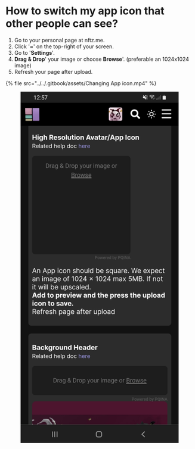 # How to switch my app icon that other people can see?

1. Go to your personal page at nftz.me.
2. Click '**=**' on the top-right of your screen.
3. Go to '**Settings**'.&#x20;
4. **Drag & Drop**' your image or choose **Browse**'.  (preferable an 1024x1024 image)
5. Refresh your page after upload.

{% file src="../../.gitbook/assets/Changing App icon.mp4" %}

<figure><img src="../../.gitbook/assets/App Icon 3.jpg" alt=""><figcaption></figcaption></figure>

